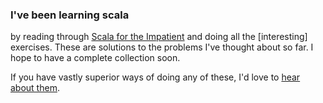 
### I've been learning scala

by reading through [Scala for the Impatient](http://www.amazon.com/Scala-Impatient-Cay-S-Horstmann/dp/0321774094) and doing all the [interesting] exercises. These are solutions to the problems I've thought about so far. I hope to have a complete collection soon.

If you have vastly superior ways of doing any of these, I'd love to [hear about them](https://github.com/cochrandv/scala_impatient/issues).


